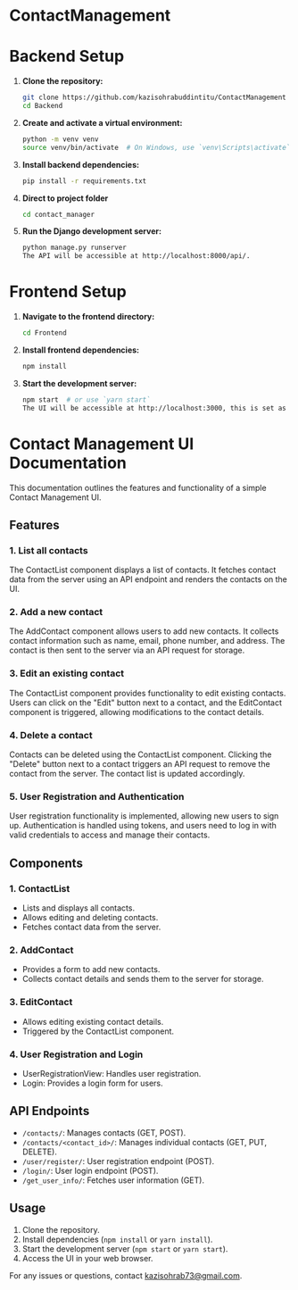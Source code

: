 # ContactManagement

# Backend Setup
1. **Clone the repository:**

   ```bash
   git clone https://github.com/kazisohrabuddintitu/ContactManagement
   cd Backend
2. **Create and activate a virtual environment:**
    ```bash
    python -m venv venv
    source venv/bin/activate  # On Windows, use `venv\Scripts\activate`

3. **Install backend dependencies:**
    ```bash
    pip install -r requirements.txt

4. **Direct to project folder**
    ```bash
    cd contact_manager

5. **Run the Django development server:**
    ```bash
    python manage.py runserver
    The API will be accessible at http://localhost:8000/api/.


# Frontend Setup
1. **Navigate to the frontend directory:**
    ```bash
    cd Frontend

2. **Install frontend dependencies:**
    ```bash
    npm install

3. **Start the development server:**
    ```bash
    npm start  # or use `yarn start`
    The UI will be accessible at http://localhost:3000, this is set as CORS_ALLOWED_ORIGINS in backend.


# Contact Management UI Documentation

This documentation outlines the features and functionality of a simple Contact Management UI.

## Features

### 1. List all contacts

The ContactList component displays a list of contacts. It fetches contact data from the server using an API endpoint and renders the contacts on the UI.

### 2. Add a new contact

The AddContact component allows users to add new contacts. It collects contact information such as name, email, phone number, and address. The contact is then sent to the server via an API request for storage.

### 3. Edit an existing contact

The ContactList component provides functionality to edit existing contacts. Users can click on the "Edit" button next to a contact, and the EditContact component is triggered, allowing modifications to the contact details.

### 4. Delete a contact

Contacts can be deleted using the ContactList component. Clicking the "Delete" button next to a contact triggers an API request to remove the contact from the server. The contact list is updated accordingly.

### 5. User Registration and Authentication

User registration functionality is implemented, allowing new users to sign up. Authentication is handled using tokens, and users need to log in with valid credentials to access and manage their contacts.

## Components

### 1. ContactList

- Lists and displays all contacts.
- Allows editing and deleting contacts.
- Fetches contact data from the server.

### 2. AddContact

- Provides a form to add new contacts.
- Collects contact details and sends them to the server for storage.

### 3. EditContact

- Allows editing existing contact details.
- Triggered by the ContactList component.

### 4. User Registration and Login

- UserRegistrationView: Handles user registration.
- Login: Provides a login form for users.

## API Endpoints

- `/contacts/`: Manages contacts (GET, POST).
- `/contacts/<contact_id>/`: Manages individual contacts (GET, PUT, DELETE).
- `/user/register/`: User registration endpoint (POST).
- `/login/`: User login endpoint (POST).
- `/get_user_info/`: Fetches user information (GET).

## Usage

1. Clone the repository.
2. Install dependencies (`npm install` or `yarn install`).
3. Start the development server (`npm start` or `yarn start`).
4. Access the UI in your web browser.


For any issues or questions, contact kazisohrab73@gmail.com.

